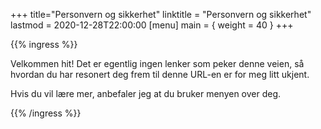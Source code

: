 +++
title="Personvern og sikkerhet"
linktitle = "Personvern og sikkerhet"
lastmod = 2020-12-28T22:00:00
[menu]
main = { weight = 40 }
+++

{{% ingress %}}

Velkommen hit! Det er egentlig ingen lenker som peker denne veien, så hvordan du har resonert
deg frem til denne URL-en er for meg litt ukjent.

Hvis du vil lære mer, anbefaler jeg at du bruker menyen over deg.

{{% /ingress %}}
